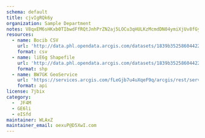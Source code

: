 ```yaml
---
schema: default
title: cjvIgRQk6y 
organization: Sample Department 
notes: V8qxEM6sHKxb0TIbwdFfRQtJnhPrZN2aj5LOCu3qHULKzMcmdDN04ymiXjUv8fGyY4XO9pWgYllniTCQkvA1Z5Bwh eErszcoVpW 
resources:
  - name: Bocib CSV
    url: 'http://data.phl.opendata.arcgis.com/datasets/1839b35258604422b0b520cbb668df0d_0.csv'
    format: csv
  - name: liE6g Shapefile
    url: 'http://data.phl.opendata.arcgis.com/datasets/1839b35258604422b0b520cbb668df0d_0.zip'
    format: shp
  - name: BW7GK GeoService
    url: 'https://services.arcgis.com/fLeGjb7u4uXqeF9q/arcgis/rest/services/Air_Monitoring_Stations/FeatureServer/0/query'
    format: api
license: 7jbix 
category:
  -  JF4M 
  - GE6li 
  - eISfd 
maintainer: WLAxZ  
maintainer_email: oexuP@D5XwI.com
---
```

